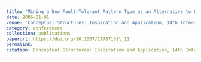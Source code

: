 ```yaml
---
title: "Mining a New Fault-Tolerant Pattern Type as an Alternative to Formal Concept Discovery"
date: 2006-01-01
venue: 'Conceptual Structures: Inspiration and Application, 14th International Conference on Conceptual Structures, {ICCS} 2006, Aalborg, Denmark, July 16-21, 2006, Proceedings'
category: conferences
collection: publications
paperurl: https://doi.org/10.1007/11787181\_11
permalink: 
citation: Conceptual Structures: Inspiration and Application, 14th International Conference on Conceptual Structures, ICCS 2006, Aalborg, Denmark, July 16-21, 2006, Proceedings.
---
```


